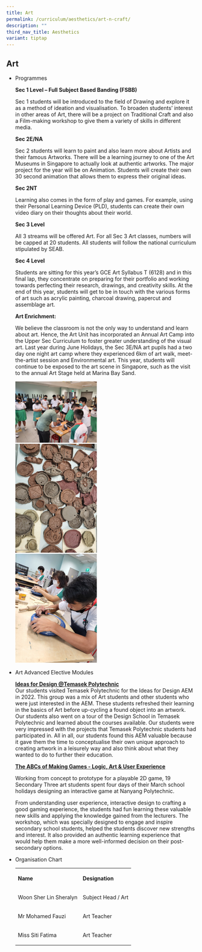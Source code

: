 ```yaml
---
title: Art
permalink: /curriculum/aesthetics/art-n-craft/
description: ""
third_nav_title: Aesthetics
variant: tiptap
---
```

<h2>Art</h2>
<ul>
<li>
<p>Programmes</p>
<p><strong>Sec 1 Level – Full Subject Based Banding (FSBB)</strong>
</p>
<p>Sec 1 students will be introduced to the field of Drawing and explore
it as a method of ideation and visualisation. To broaden students’ interest
in other areas of Art, there will be a project on Traditional Craft and
also a Film-making workshop to give them a variety of skills in different
media.</p>
<p><strong>Sec 2E/NA</strong>
</p>
<p>Sec 2 students will learn to paint and also learn more about Artists and
their famous Artworks. There will be a learning journey to one of the Art
Museums in Singapore to actually look at authentic artworks. The major
project for the year will be on Animation. Students will create their own
30 second animation that allows them to express their original ideas.</p>
<p></p>
<p><strong>Sec 2NT</strong>
</p>
<p>Learning also comes in the form of play and games. For example, using
their Personal Learning Device (PLD), students can create their own video
diary on their thoughts about their world.</p>
<p><strong>Sec 3 Level</strong>
</p>
<p>All 3 streams will be offered Art. For all Sec 3 Art classes, numbers
will be capped at 20 students. All students will follow the national curriculum
stipulated by SEAB.</p>
<p></p>
<p></p>
<p><strong>Sec 4 Level</strong>
</p>
<p>Students are sitting for this year’s GCE Art Syllabus T (6128) and in
this final lap, they concentrate on preparing for their portfolio and working
towards perfecting their research, drawings, and creativity skills. At
the end of this year, students will get to be in touch with the various
forms of art such as acrylic painting, charcoal drawing, papercut and assemblage
art.</p>
<p><strong>Art Enrichment:</strong>
</p>
<p>We believe the classroom is not the only way to understand and learn about
art. Hence, the Art Unit has incorporated an Annual Art Camp into the Upper
Sec Curriculum to foster greater understanding of the visual art. Last
year during June Holidays, the Sec 3E/NA art pupils had a two day one night
art camp where they experienced 6km of art walk, meet-the-artist session
and Environmental art. This year, students will continue to be exposed
to the art scene in Singapore, such as the visit to the annual Art Stage
held at Marina Bay Sand.</p>
<div class="isomer-image-wrapper">
<img style="width: 45%;" height="auto" width="100%" src="/images/CeramicsMrAhmad01.jpg">
</div>
<div class="isomer-image-wrapper">
<img style="width: 45%;" height="auto" width="100%" src="/images/CeramicsMrAhmad02.jpg">
</div>
<div class="isomer-image-wrapper">
<img style="width: 45%;" height="auto" width="100%" src="/images/CeramicsMrAhmad03.jpg">
</div>
</li>
<li>
<p>Art Advanced Elective Modules</p>
<p><strong><u>Ideas for Design @Temasek Polytechnic</u></strong>
<br>Our students visited Temasek Polytechnic for the Ideas for Design AEM
in 2022. This group was a mix of Art students and other students who were
just interested in the AEM. These students refreshed their learning in
the basics of Art before up-cycling a found object into an artwork. Our
students also went on a tour of the Design School in Temasek Polytechnic
and learned about the courses available. Our students were very impressed
with the projects that Temasek Polytechnic students had participated in.
All in all, our students found this AEM valuable because it gave them the
time to conceptualise their own unique approach to creating artwork in
a leisurely way and also think about what they wanted to do to further
their education.</p>
<p><strong><u>The ABCs of Making Games - Logic, Art &amp; User Experience</u></strong>
</p>
<p>Working from concept to prototype for a playable 2D game, 19 Secondary
Three art students spent four days of their March school holidays designing
an interactive game at Nanyang Polytechnic.</p>
<p>From understanding user experience, interactive design to crafting a good
gaming experience, the students had fun learning these valuable new skills
and applying the knowledge gained from the lecturers. The workshop, which
was specially designed to engage and inspire secondary school students,
helped the students discover new strengths and interest. It also provided
an authentic learning experience that would help them make a more well-informed
decision on their post-secondary options.</p>
</li>
<li>
<p>Organisation Chart</p>
<table style="minWidth: 50px">
<colgroup>
<col>
<col>
</colgroup>
<tbody>
<tr>
<th rowspan="1" colspan="1">
<p>Name</p>
</th>
<th rowspan="1" colspan="1">
<p>Designation</p>
</th>
</tr>
<tr>
<td rowspan="1" colspan="1">
<p>Woon Sher Lin Sheralyn</p>
</td>
<td rowspan="1" colspan="1">
<p>Subject Head / Art</p>
</td>
</tr>
<tr>
<td rowspan="1" colspan="1">
<p>Mr Mohamed Fauzi&nbsp;</p>
</td>
<td rowspan="1" colspan="1">
<p>Art Teacher&nbsp;</p>
</td>
</tr>
<tr>
<td rowspan="1" colspan="1">
<p>Miss Siti Fatima</p>
</td>
<td rowspan="1" colspan="1">
<p>Art Teacher</p>
</td>
</tr>
</tbody>
</table>
</li>
</ul>
<p></p>
